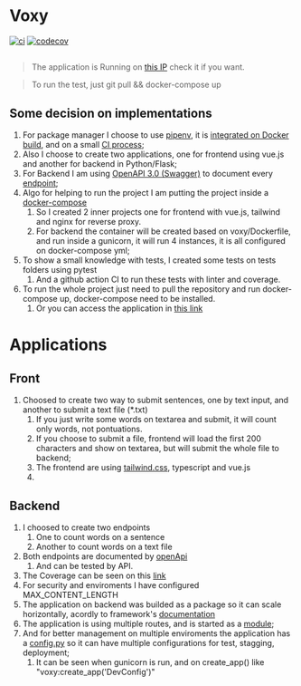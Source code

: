 # Voxy

[![ci](https://github.com/BRomano/voxy/actions/workflows/ci.yml/badge.svg)](https://github.com/BRomano/voxy/actions/workflows/ci.yml)
[![codecov](https://codecov.io/gh/BRomano/voxy/branch/main/graph/badge.svg?token=LQ84XHL1O3)](https://codecov.io/gh/BRomano/voxy)

## 
> The application is Running on [this IP](http://159.223.180.98) check it if you want.

> To run the test, just git pull && docker-compose up

## Some decision on implementations
1. For package manager I choose to use [pipenv](https://github.com/BRomano/voxy/blob/main/voxy/Pipfile), it is [integrated on Docker build](https://github.com/BRomano/voxy/blob/main/voxy/Dockerfile), and on a small [CI process](https://github.com/BRomano/voxy/blob/main/.github/workflows/ci.yml);
2. Also I choose to create two applications, one for frontend using vue.js and another for backend in Python/Flask;
3. For Backend I am using [OpenAPI 3.0 (Swagger)](https://swagger.io/) to document every [endpoint](http://159.223.180.98/api/apidocs/);
4. Algo for helping to run the project I am putting the project inside a [docker-compose](https://github.com/BRomano/voxy/blob/main/docker-compose.yml)
   1. So I created 2 inner projects one for frontend with vue.js, tailwind and nginx for reverse proxy.
   2. For backend the container will be created based on voxy/Dockerfile, and run inside a gunicorn, it will run 4 instances, it is all configured on docker-compose yml;
5. To show a small knowledge with tests, I created some tests on tests folders using pytest
   1. And a github action CI to run these tests with linter and coverage.
6. To run the whole project just need to pull the repository and run docker-compose up, docker-compose need to be installed.
   1. Or you can access the application in [this link](http://159.223.180.98)

# Applications
## Front
1. Choosed to create two way to submit sentences, one by text input, and another to submit a text file (*.txt)
   1. If you just write some words on textarea and submit, it will count only words, not pontuations.
   2. If you choose to submit a file, frontend will load the first 200 characters and show on textarea, but will submit the whole file to backend;
   3. The frontend are using [tailwind.css](https://tailwindcss.com/), typescript and vue.js
   4. 
## Backend
1. I choosed to create two endpoints
   1. One to count words on a sentence
   2. Another to count words on a text file
2. Both endpoints are documented by [openApi](http://159.223.180.98/api/apidocs/)
   1. And can be tested by API.
3. The Coverage can be seen on this [link](https://app.codecov.io/gh/BRomano/voxy)
4. For security and enviroments I have configured MAX_CONTENT_LENGTH
5. The application on backend was builded as a package so it can scale horizontally, acordly to framework's [documentation](https://flask.palletsprojects.com/en/2.1.x/patterns/packages/)
6. The application is using multiple routes, and is started as a [module](https://github.com/BRomano/voxy/blob/main/voxy/__init__.py);
7. And for better management on multiple enviroments the application has a [config.py](https://github.com/BRomano/voxy/blob/main/voxy/config.py) so it can have multiple configurations for test, stagging, deployment;
   1. It can be seen when gunicorn is run, and on create_app() like "voxy:create_app('DevConfig')"

